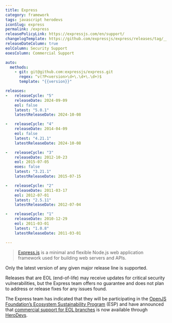 ```yaml
---
title: Express
category: framework
tags: javascript herodevs
iconSlug: express
permalink: /express
releasePolicyLink: https://expressjs.com/en/support/
changelogTemplate: https://github.com/expressjs/express/releases/tag/__LATEST__
releaseDateColumn: true
eolColumn: Security Support
eoesColumn: Commercial Support

auto:
  methods:
    - git: git@github.com:expressjs/express.git
      regex: ^v(?P<version>\d+\.\d+\.\d+)$
      template: "{{version}}"

releases:
-   releaseCycle: "5"
    releaseDate: 2024-09-09
    eol: false
    latest: "5.0.1"
    latestReleaseDate: 2024-10-08

-   releaseCycle: "4"
    releaseDate: 2014-04-09
    eol: false
    latest: "4.21.1"
    latestReleaseDate: 2024-10-08

-   releaseCycle: "3"
    releaseDate: 2012-10-23
    eol: 2015-07-05
    eoes: false
    latest: "3.21.1"
    latestReleaseDate: 2015-07-15

-   releaseCycle: "2"
    releaseDate: 2011-03-17
    eol: 2012-07-01
    latest: "2.5.11"
    latestReleaseDate: 2012-07-04

-   releaseCycle: "1"
    releaseDate: 2010-12-29
    eol: 2011-03-01
    latest: "1.0.8"
    latestReleaseDate: 2011-03-01

---
```


> [Express.js](https://expressjs.com) is a minimal and flexible Node.js
> web application framework used for building web servers and APIs.

Only the latest version of any given major release line is supported.

Releases that are EOL (end-of-life) may receive updates for critical
security vulnerabilities, but the Express team offers no guarantee and
does not plan to address or release fixes for any issues found.

The Express team has indicated that they will be participating in the
[OpenJS Foundation’s Ecosystem Sustainability Program](https://openjsf.org/ecosystem-sustainability-program)
(ESP) and have announced that [commercial support for EOL branches](https://expressjs.com/en/support) is
now available through [HeroDevs](https://www.herodevs.com/support/express-nes).